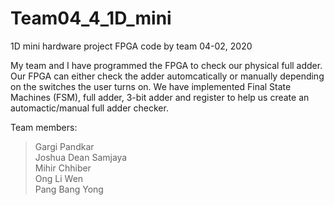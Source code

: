 # Team04_4_1D_mini
1D mini hardware project FPGA code by team 04-02, 2020

My team and I have programmed the FPGA to check our physical full adder. Our FPGA can either check the adder automcatically or manually depending on the switches the user turns on. We have implemented Final State Machines (FSM), full adder, 3-bit adder and register to help us create an automactic/manual full adder checker.

Team members:
> Gargi Pandkar
</br> Joshua Dean Samjaya
</br> Mihir Chhiber
</br> Ong Li Wen
</br> Pang Bang Yong


